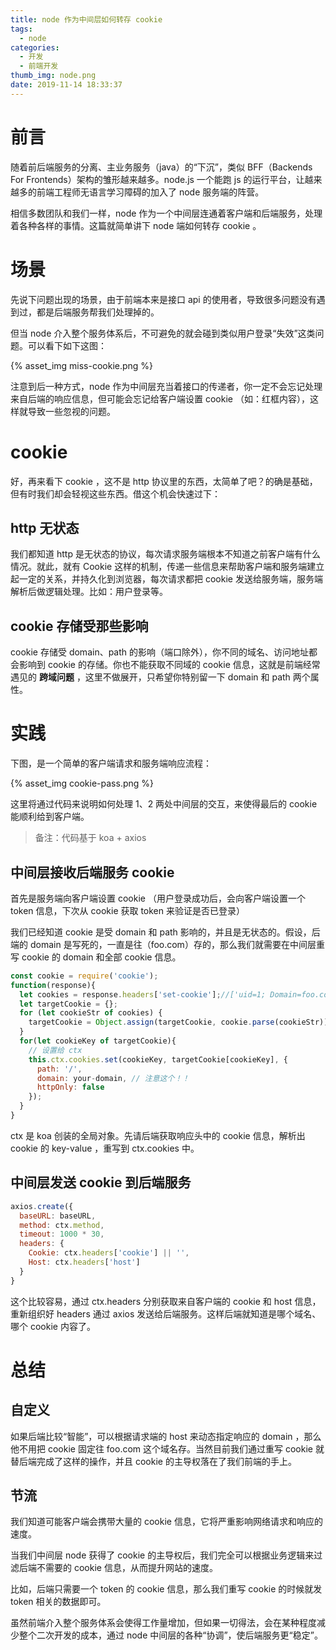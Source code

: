 ```yaml
---
title: node 作为中间层如何转存 cookie
tags:
  - node
categories:
  - 开发
  - 前端开发
thumb_img: node.png
date: 2019-11-14 18:33:37
---
```



# 前言

随着前后端服务的分离、主业务服务（java）的“下沉”，类似 BFF（Backends For Frontends）架构的雏形越来越多。node.js 一个能跑 js 的运行平台，让越来越多的前端工程师无语言学习障碍的加入了 node 服务端的阵营。

相信多数团队和我们一样，node 作为一个中间层连通着客户端和后端服务，处理着各种各样的事情。这篇就简单讲下 node 端如何转存 cookie 。

# 场景

先说下问题出现的场景，由于前端本来是接口 api 的使用者，导致很多问题没有遇到过，都是后端服务帮我们处理掉的。

但当 node 介入整个服务体系后，不可避免的就会碰到类似用户登录“失效”这类问题。可以看下如下这图：

{% asset_img miss-cookie.png %}

注意到后一种方式，node 作为中间层充当着接口的传递者，你一定不会忘记处理来自后端的响应信息，但可能会忘记给客户端设置 cookie （如：红框内容），这样就导致一些忽视的问题。

# cookie

好，再来看下 cookie ，这不是 http 协议里的东西，太简单了吧？的确是基础，但有时我们却会轻视这些东西。借这个机会快速过下：

## http 无状态

我们都知道 http 是无状态的协议，每次请求服务端根本不知道之前客户端有什么情况。就此，就有 Cookie 这样的机制，传递一些信息来帮助客户端和服务端建立起一定的关系，并持久化到浏览器，每次请求都把 cookie 发送给服务端，服务端解析后做逻辑处理。比如：用户登录等。

## cookie 存储受那些影响

cookie 存储受 domain、path 的影响（端口除外），你不同的域名、访问地址都会影响到 cookie 的存储。你也不能获取不同域的 cookie 信息，这就是前端经常遇见的 **跨域问题** ，这里不做展开，只希望你特别留一下 domain 和 path 两个属性。

# 实践

下图，是一个简单的客户端请求和服务端响应流程：

{% asset_img cookie-pass.png %}

这里将通过代码来说明如何处理 1、2 两处中间层的交互，来使得最后的 cookie 能顺利给到客户端。

> 备注：代码基于 koa + axios

## 中间层接收后端服务 cookie

首先是服务端向客户端设置 cookie （用户登录成功后，会向客户端设置一个 token 信息，下次从 cookie 获取 token 来验证是否已登录）

我们已经知道 cookie 是受 domain 和 path 影响的，并且是无状态的。假设，后端的 domain 是写死的，一直是往（foo.com）存的，那么我们就需要在中间层重写 cookie 的 domain 和全部 cookie 信息。

```js
const cookie = require('cookie');
function(response){
  let cookies = response.headers['set-cookie'];//['uid=1; Domain=foo.com; Path=/','nick=2; Domain=foo.com; Path=/']
  let targetCookie = {};
  for (let cookieStr of cookies) {
    targetCookie = Object.assign(targetCookie, cookie.parse(cookieStr));
  }
  for(let cookieKey of targetCookie){
    // 设置给 ctx
    this.ctx.cookies.set(cookieKey, targetCookie[cookieKey], {
      path: '/',
      domain: your-domain, // 注意这个！！
      httpOnly: false
    });
  }
}
```

ctx 是 koa 创装的全局对象。先请后端获取响应头中的 cookie 信息，解析出 cookie 的 key-value ，重写到 ctx.cookies 中。

## 中间层发送 cookie 到后端服务

```js
axios.create({
  baseURL: baseURL,
  method: ctx.method,
  timeout: 1000 * 30,
  headers: {
    Cookie: ctx.headers['cookie'] || '',
    Host: ctx.headers['host']
  }
}
```

这个比较容易，通过 ctx.headers 分别获取来自客户端的 cookie 和 host 信息，重新组织好 headers 通过 axios 发送给后端服务。这样后端就知道是哪个域名、哪个 cookie 内容了。

# 总结

## 自定义

如果后端比较“智能”，可以根据请求端的 host 来动态指定响应的 domain ，那么他不用把 cookie 固定往 foo.com 这个域名存。当然目前我们通过重写 cookie 就替后端完成了这样的操作，并且 cookie 的主导权落在了我们前端的手上。

## 节流

我们知道可能客户端会携带大量的 cookie 信息，它将严重影响网络请求和响应的速度。

当我们中间层 node 获得了 cookie 的主导权后，我们完全可以根据业务逻辑来过滤后端不需要的 cookie 信息，从而提升网站的速度。

比如，后端只需要一个 token 的 cookie 信息，那么我们重写 cookie 的时候就发 token 相关的数据即可。

虽然前端介入整个服务体系会使得工作量增加，但如果一切得法，会在某种程度减少整个二次开发的成本，通过 node 中间层的各种“协调”，使后端服务更“稳定”。
